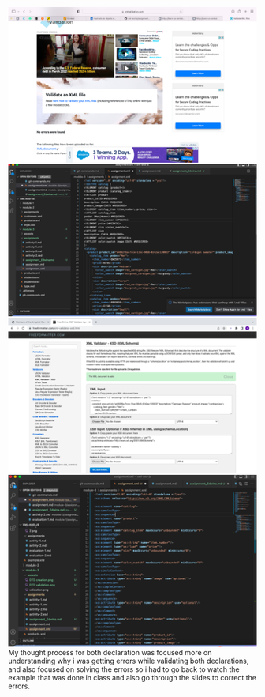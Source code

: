 ![image info](../assests/DTD%20validation.png) ![image info](../assests/DTD%20creation.png) 
![image info](../assests/Screen%20Shot%202022-05-21%20at%207.11.43%20PM.png) ![image info](../assests/Screen%20Shot%202022-05-21%20at%207.12.50%20PM.png)
My thought process for both declaration was focused more on understanding why i was getting errors while validating both declarations, and also focused on solving the errors so i had to go back to watch the example that was done in class and also go through the slides to correct the errors. 